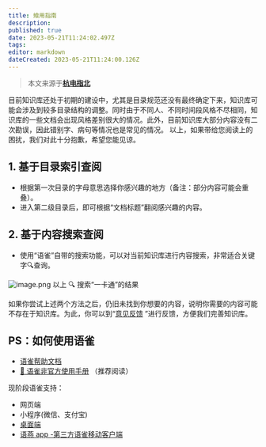 ```yaml
---
title: 飨用指南
description: 
published: true
date: 2023-05-21T11:24:02.497Z
tags: 
editor: markdown
dateCreated: 2023-05-21T11:24:00.126Z
---
```


> 本文来源于[**杭电指北**](https://www.yuque.com/hduer/guide)

目前知识库还处于初期的建设中，尤其是目录规范还没有最终确定下来，知识库可能会涉及到较多目录结构的调整。同时由于不同人、不同时间段风格不尽相同，知识库的一些文档会出现风格差别很大的情况。此外，目前知识库大部分内容没有二次勘误，因此错别字、病句等情况也是常见的情况。
以上，如果带给您阅读上的困扰，我们对此十分抱歉，希望您能见谅。

## 1. 基于目录索引查阅

- 根据第一次目录的字母意思选择你感兴趣的地方（备注：部分内容可能会重叠）。
- 进入第二级目录后，即可根据“文档标题”翻阅感兴趣的内容。

## 2. 基于内容搜索查阅

- 使用“语雀”自带的搜索功能，可以对当前知识库进行内容搜索，非常适合关键字🔍查询。

![image.png](https://cdn.nlark.com/yuque/0/2021/png/2596791/1628958862333-a02e423e-6e4f-4755-91c5-0b2498d31c0f.png#clientId=u56c3aadb-c66c-4&from=paste&height=557&id=uaa6b19f5&originHeight=1114&originWidth=1480&originalType=binary&ratio=1&size=203030&status=done&style=stroke&taskId=u492b21da-c03c-4e60-aed0-d7db92843db&width=740)
以上 🔍 搜索“一卡通”的结果

如果你尝试上述两个方法之后，仍旧未找到你想要的内容，说明你需要的内容可能不存在于知识库。为此，你可以到“[意见反馈](https://www.yuque.com/hduer/guide/feedback)
”进行反馈，方便我们完善知识库。

## PS：如何使用语雀

- [语雀帮助文档](https://www.yuque.com/about/help)
- [📗 语雀非官方使用手册](https://www.yuque.com/ayijun/yuque/0012) （推荐阅读）

现阶段语雀支持：

- 网页端
- 小程序(微信、支付宝)
- [桌面端](https://www.yuque.com/yuque/yuque-desktop/download)
- [语燕 app -第三方语雀移动客户端](https://www.yuque.com/vyan/project/about)

